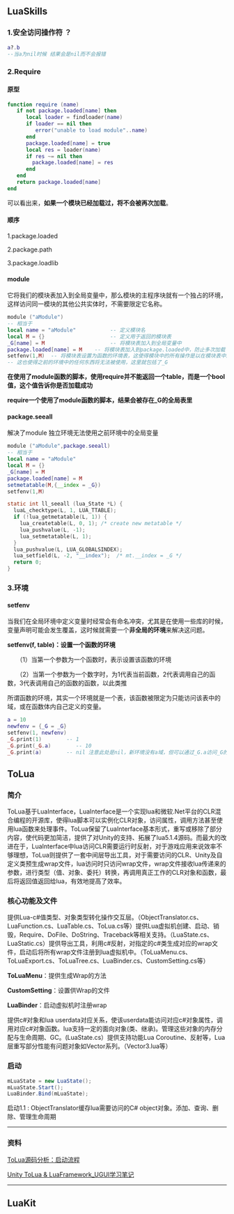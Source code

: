 ## LuaSkills

### 1.安全访问操作符 ？

```lua
a?.b
--当a为nil时候 结果会是nil而不会报错
```

### 2.Require

#### 原型

```lua
function require (name)
   if not package.loaded[name] then
      local loader = findloader(name)
      if loader == nil then
         error("unable to load module"..name)   
      end
      package.loaded[name] = true
      local res = loader(name)
      if res ~= nil then
        package.loaded[name] = res    
      end
   end
   return package.loaded[name]
end
```

可以看出来，**如果一个模块已经加载过，将不会被再次加载**。

#### 顺序

1.package.loaded

2.package.path

3.package.loadlib

#### module

它将我们的模块表加入到全局变量中，那么模块的主程序块就有一个独占的环境，这样访问同一模块的其他公共实体时，不需要限定它名称。

```lua
module ("aModule") 
-- 相当于
local name = "aModule"           -- 定义模块名  
local M = {}                     -- 定义用于返回的模块表  
_G[name] = M                     -- 将模块表加入到全局变量中  
package.loaded[name] = M    -- 将模块表加入到package.loaded中，防止多次加载  
setfenv(1,M)  -- 将模块表设置为函数的环境表，这使得模块中的所有操作是以在模块表中的，这样定义函数就直接定义在模块表中
-- 这也使得之前的环境中的任何东西将无法被使用，这里就包括了_G
```

**在使用了module函数的脚本，使用require并不能返回一个table，而是一个bool值，这个值告诉你是否加载成功**

**require一个使用了module函数的脚本，结果会被存在_G的全局表里**

#### package.seeall

解决了module 独立环境无法使用之前环境中的全局变量

```lua
module ("aModule",package.seeall) 
-- 相当于
local name = "aModule" 
local M = {}                            
_G[name] = M                     
package.loaded[name] = M    
setmetatable(M,{__index = _G}) 
setfenv(1,M)
```



```C
static int ll_seeall (lua_State *L) {
  luaL_checktype(L, 1, LUA_TTABLE);
  if (!lua_getmetatable(L, 1)) {
    lua_createtable(L, 0, 1); /* create new metatable */
    lua_pushvalue(L, -1);
    lua_setmetatable(L, 1);
  }
  lua_pushvalue(L, LUA_GLOBALSINDEX);
  lua_setfield(L, -2, "__index");  /* mt.__index = _G */
  return 0;
}
```

### 3.环境

#### **setfenv**

当我们在全局环境中定义变量时经常会有命名冲突，尤其是在使用一些库的时候，变量声明可能会发生覆盖，这时候就需要一个**非全局的环境**来解决这问题。

**setfenv(f, table)：设置一个函数的环境**

　　（1）当第一个参数为一个函数时，表示设置该函数的环境

　　（2）当第一个参数为一个数字时，为1代表当前函数，2代表调用自己的函数，3代表调用自己的函数的函数，以此类推

所谓函数的环境，其实一个环境就是一个表，该函数被限定为只能访问该表中的域，或在函数体内自己定义的变量。

```lua
a = 10
newfenv = {_G = _G}
setfenv(1, newfenv)
_G.print(1)        -- 1
_G.print(_G.a)        -- 10
_G.print(a)        -- nil 注意此处是nil，新环境没有a域，但可以通过_G.a访问_G的a域
```









## ToLua

### 简介

​	ToLua基于LuaInterface，LuaInterface是一个实现lua和微软.Net平台的CLR混合编程的开源库，使得lua脚本可以实例化CLR对象，访问属性，调用方法甚至使用lua函数来处理事件。ToLua保留了LuaInterface基本形式，重写或移除了部分内容，使代码更加简洁，提供了对Unity的支持、拓展了lua5.1.4源码。而最大的改进在于，LuaInterface中lua访问CLR需要运行时反射，对于游戏应用来说效率不够理想，ToLua则提供了一套中间层导出工具，对于需要访问的CLR、Unity及自定义类预生成wrap文件，lua访问时只访问wrap文件，wrap文件接收lua传递来的参数，进行类型（值、对象、委托）转换，再调用真正工作的CLR对象和函数，最后将返回值返回给lua，有效地提高了效率。

### **核心功能及文件**

提供Lua-c#值类型、对象类型转化操作交互层。（ObjectTranslator.cs、LuaFunction.cs、LuaTable.cs、ToLua.cs等）提供Lua虚拟机创建、启动、销毁，Require、DoFile、DoString、Traceback等相关支持。（LuaState.cs、LuaStatic.cs）提供导出工具，利用c#反射，对指定的c#类生成对应的wrap文件，启动后将所有wrap文件注册到lua虚拟机中。（ToLuaMenu.cs、ToLuaExport.cs、ToLuaTree.cs、LuaBinder.cs、CustomSetting.cs等）

**ToLuaMenu**：提供生成Wrap的方法

**CustomSetting**：设置供Wrap的文件

**LuaBinder**：启动虚拟机时注册wrap

提供c#对象和lua userdata对应关系，使该userdata能访问对应c#对象属性，调用对应c#对象函数。lua支持一定的面向对象(类、继承)。管理这些对象的内存分配与生命周期、GC。(LuaState.cs）提供支持功能Lua Coroutine、反射等，Lua层重写部分性能有问题对象如Vector系列。（Vector3.lua等）

### **启动**

```C#
mLuaState = new LuaState();
mLuaState.Start();
LuaBinder.Bind(mLuaState);
```

启动1.1 : ObjectTranslator缓存lua需要访问的C# object对象。添加、查询、删除、管理生命周期







***

### 资料

[ToLua源码分析：启动流程](https://blog.csdn.net/lodypig/article/details/60160020)

[Unity ToLua & LuaFramework_UGUI学习笔记](https://www.jianshu.com/p/ef1e2641e0c6)

***





## LuaKit



